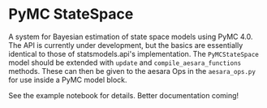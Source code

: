 # PyMC StateSpace
A system for Bayesian estimation of state space models using PyMC 4.0. The API is currently under development, but the basics are essentially identical to those of statsmodels.api's implementation. The `PyMCStateSpace` model should be extended with `update` and `compile_aesara_functions` methods. These can then be given to the aesara Ops in the `aesara_ops.py` for use inside a PyMC model block. 

See the example notebook for details. Better documentation coming!

